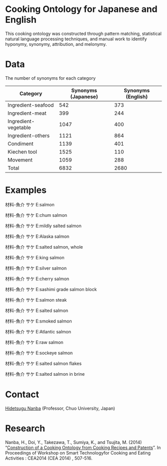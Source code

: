# Cooking Ontology for Japanese and English

This cooking ontology was constructed through pattern matching, statistical natural language processing techniques, and manual work to identify hyponymy, synonymy, attribution, and melonymy.

# Data

The number of synonyms for each category

|Category|Synonyms (Japanese)|Synonyms (English)|
|----|----|----|
|Ingredient-seafood|542|373|
|Ingredient-meat|399|244|
|Ingredient-vegetable|1047|400|
|Ingredient-others|1121|864|
|Condiment|1139|401|
|Kiechen tool|1525|110|
|Movement|1059|288|
|Total|6832|2680|

# Examples

材料-魚介  サケ  E:salmon

材料-魚介  サケ  E:chum salmon

材料-魚介	サケ	E:mildly salted salmon

材料-魚介	サケ	E:Alaska salmon

材料-魚介	サケ	E:salted salmon, whole

材料-魚介	サケ	E:king salmon

材料-魚介	サケ	E:silver salmon

材料-魚介	サケ	E:cherry salmon

材料-魚介	サケ	E:sashimi grade salmon block

材料-魚介	サケ	E:salmon steak

材料-魚介	サケ	E:salted salmon

材料-魚介	サケ	E:smoked salmon

材料-魚介	サケ	E:Atlantic salmon

材料-魚介	サケ	E:raw salmon

材料-魚介	サケ	E:sockeye salmon

材料-魚介	サケ	E:salted salmon flakes

材料-魚介	サケ	E:salted salmon in brine

# Contact

<a href="http://nlp.indsys.chuo-u.ac.jp/index_en.html">Hidetsugu Nanba</a> (Professor, Chuo University, Japan)


# Research

Nanba, H., Doi, Y., Takezawa, T., Sumiya, K., and Tsujita, M. (2014) “<a href="https://dl.acm.org/doi/10.1145/2638728.2641328">Construction of a Cooking Ontology from Cooking Recipes and Patents</a>”. In Proceedings of Workshop on Smart Technologyfor Cooking and Eating Activities : CEA2014 (CEA 2014) , 507-516.
